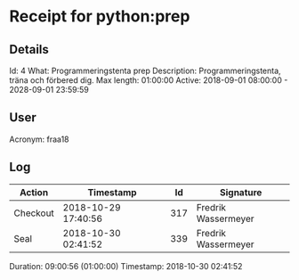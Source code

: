 Receipt for python:prep
==================================

Details
----------------------------------

Id:          4
What:        Programmeringstenta prep
Description: Programmeringstenta, träna och förbered dig.
Max length:  01:00:00
Active:      2018-09-01 08:00:00 - 2028-09-01 23:59:59


User
----------------------------------

Acronym: fraa18


Log
----------------------------------

| Action   | Timestamp           | Id    | Signature |
|----------|---------------------|-------|-----------|
| Checkout | 2018-10-29 17:40:56 |   317 | Fredrik Wassermeyer |
| Seal     | 2018-10-30 02:41:52 |   339 | Fredrik Wassermeyer |

Duration:  09:00:56 (01:00:00)
Timestamp: 2018-10-30 02:41:52

